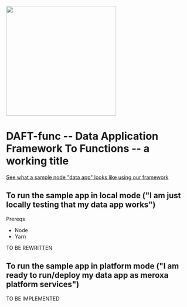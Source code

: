 <img src="https://user-images.githubusercontent.com/4818826/147324733-151e460a-107d-4f41-93c3-b7934760dedb.png" width="300" height="300">

# DAFT-func -- Data Application Framework To Functions -- a working title
[See what a sample node "data app" looks like using our framework](https://github.com/meroxa/nodejs-sample-data-app)

## To run the sample app in local mode ("I am just locally testing that my data app works")
Prereqs
+ Node
+ Yarn

TO BE REWRITTEN

## To run the sample app in platform mode ("I am ready to run/deploy my data app as meroxa platform services")
TO BE IMPLEMENTED
